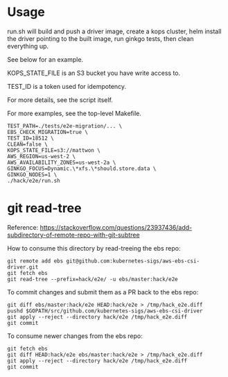 # Usage

run.sh will build and push a driver image, create a kops cluster, helm install the driver pointing to the built image, run ginkgo tests, then clean everything up.

See below for an example.

KOPS_STATE_FILE is an S3 bucket you have write access to.

TEST_ID is a token used for idempotency.

For more details, see the script itself.

For more examples, see the top-level Makefile.

```
TEST_PATH=./tests/e2e-migration/... \
EBS_CHECK_MIGRATION=true \
TEST_ID=18512 \
CLEAN=false \
KOPS_STATE_FILE=s3://mattwon \
AWS_REGION=us-west-2 \
AWS_AVAILABILITY_ZONES=us-west-2a \
GINKGO_FOCUS=Dynamic.\*xfs.\*should.store.data \
GINKGO_NODES=1 \
./hack/e2e/run.sh
```

# git read-tree

Reference: https://stackoverflow.com/questions/23937436/add-subdirectory-of-remote-repo-with-git-subtree

How to consume this directory by read-treeing the ebs repo:

```
git remote add ebs git@github.com:kubernetes-sigs/aws-ebs-csi-driver.git
git fetch ebs
git read-tree --prefix=hack/e2e/ -u ebs/master:hack/e2e
```

To commit changes and submit them as a PR back to the ebs repo:

```
git diff ebs/master:hack/e2e HEAD:hack/e2e > /tmp/hack_e2e.diff
pushd $GOPATH/src/github.com/kubernetes-sigs/aws-ebs-csi-driver
git apply --reject --directory hack/e2e /tmp/hack_e2e.diff
git commit
```

To consume newer changes from the ebs repo:

```
git fetch ebs
git diff HEAD:hack/e2e ebs/master:hack/e2e > /tmp/hack_e2e.diff
git apply --reject --directory hack/e2e /tmp/hack_e2e.diff
git commit
```
#
